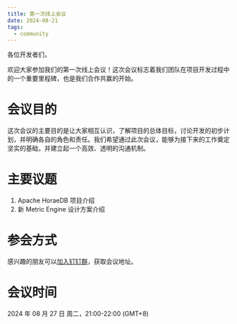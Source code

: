 ```yaml
---
title: 第一次线上会议
date: 2024-08-21
tags:
  - community
---
```


各位开发者们，

欢迎大家参加我们的第一次线上会议！这次会议标志着我们团队在项目开发过程中的一个重要里程碑，也是我们合作共赢的开始。

# 会议目的

这次会议的主要目的是让大家相互认识，了解项目的总体目标，讨论开发的初步计划，并明确各自的角色和责任。我们希望通过此次会议，能够为接下来的工作奠定坚实的基础，并建立起一个高效、透明的沟通机制。

# 主要议题

1. Apache HoraeDB 项目介绍
2. 新 Metric Engine 设计方案介绍

# 参会方式

感兴趣的朋友可以[加入钉钉群](https://horaedb.apache.org/community/)，获取会议地址。

# 会议时间

2024 年 08 月 27 日 周二，21:00-22:00 (GMT+8)
